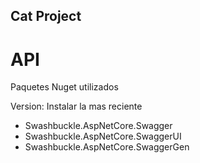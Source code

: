 ﻿## Cat Project

# API

Paquetes Nuget utilizados

Version: Instalar la mas reciente

- Swashbuckle.AspNetCore.Swagger
- Swashbuckle.AspNetCore.SwaggerUI
- Swashbuckle.AspNetCore.SwaggerGen
